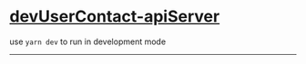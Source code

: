 # [devUserContact-apiServer][1]

use `yarn dev` to run in development mode
___
[1]:https://node-backend-server-ny288.ondigitalocean.app/api/posts


